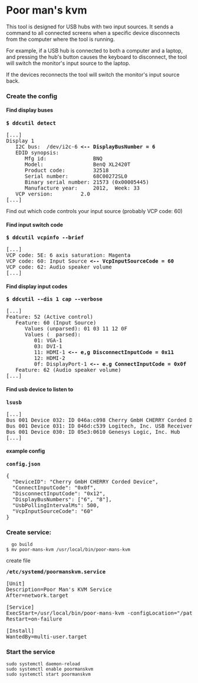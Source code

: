 # Poor man's kvm

This tool is designed for USB hubs with two input sources. It sends a command to all connected screens when a specific device disconnects from the computer where the tool is running.

For example, if a USB hub is connected to both a computer and a laptop, and pressing the hub's button causes the keyboard to disconnect, the tool will switch the monitor's input source to the laptop.

If the devices reconnects the tool will switch the monitor's input source back.

### Create the config
#### Find display buses
<pre>
<b>$ ddcutil detect</b>

[...]
Display 1
   I2C bus:  /dev/i2c-6 <b><-- DisplayBusNumber = 6</b>
   EDID synopsis:
      Mfg id:               BNQ
      Model:                BenQ XL2420T
      Product code:         32518
      Serial number:        68C00272SL0
      Binary serial number: 21573 (0x00005445)
      Manufacture year:     2012,  Week: 33
   VCP version:         2.0
[...]
</pre>
Find out which code controls your input source (probably VCP code: 60)


#### Find input switch code
<pre>
<b>$ ddcutil vcpinfo --brief</b>

[...]
VCP code: 5E: 6 axis saturation: Magenta
VCP code: 60: Input Source <b><-- VcpInputSourceCode = 60</b>
VCP code: 62: Audio speaker volume
[...]
</pre>

#### Find display input codes
<pre>
<b>$ ddcutil --dis 1 cap --verbose</b>

[...]
Feature: 52 (Active control)
   Feature: 60 (Input Source)
      Values (unparsed): 01 03 11 12 0F
      Values (  parsed):
         01: VGA-1 
         03: DVI-1
         11: HDMI-1 <b><-- e,g DisconnectInputCode = 0x11</b>
         12: HDMI-2
         0f: DisplayPort-1 <b><-- e.g ConnectInputCode = 0x0f</b>
   Feature: 62 (Audio speaker volume)
[...]
</pre>

#### Find usb device to listen to
<pre>
<b>lsusb</b>

[...]
Bus 001 Device 032: ID 046a:c098 Cherry GmbH CHERRY Corded Device
Bus 001 Device 031: ID 046d:c539 Logitech, Inc. USB Receiver <b><-- DeviceID which connects and disconnects</b>
Bus 001 Device 030: ID 05e3:0610 Genesys Logic, Inc. Hub
[...]
</pre>

#### example config
<pre>
<b>config.json</b>

{
  "DeviceID": "Cherry GmbH CHERRY Corded Device",
  "ConnectInputCode": "0x0f",
  "DisconnectInputCode": "0x12",
  "DisplayBusNumbers": ["6", "8"],
  "UsbPollingIntervalMs": 500,
  "VcpInputSourceCode": "60"
}
</pre>

### Create service: 

```
  go build
$ mv poor-mans-kvm /usr/local/bin/poor-mans-kvm
```

create file

<pre>
<b>/etc/systemd/poormanskvm.service</b>

[Unit]
Description=Poor Man's KVM Service
After=network.target

[Service]
ExecStart=/usr/local/bin/poor-mans-kvm -configLocation="/path/to/config.json"
Restart=on-failure

[Install]
WantedBy=multi-user.target
</pre>

### Start the service
```
sudo systemctl daemon-reload
sudo systemctl enable poormanskvm
sudo systemctl start poormanskvm
```